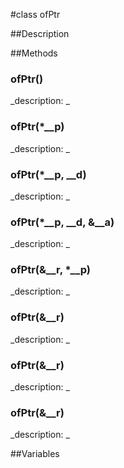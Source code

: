 #class ofPtr


##Description












##Methods



### ofPtr()

<!--

_syntax: ofPtr()_

_name: ofPtr_

_returns: _

_returns_description: _

_parameters: _

_access: public_

_version_started: 007_

_version_deprecated: _

_summary: _

_constant: False_

_static: no_

_visible: True_

_advanced: False_



-->

_description: _














### ofPtr(*__p)

<!--

_syntax: ofPtr(*__p)_

_name: ofPtr_

_returns: _

_returns_description: _

_parameters: Tp1 *__p_

_access: public_

_version_started: 007_

_version_deprecated: _

_summary: _

_constant: False_

_static: no_

_visible: True_

_advanced: False_



-->

_description: _














### ofPtr(*__p, __d)

<!--

_syntax: ofPtr(*__p, __d)_

_name: ofPtr_

_returns: _

_returns_description: _

_parameters: Tp1 *__p, _Deleter __d_

_access: public_

_version_started: 007_

_version_deprecated: _

_summary: _

_constant: False_

_static: no_

_visible: True_

_advanced: False_



-->

_description: _














### ofPtr(*__p, __d, &__a)

<!--

_syntax: ofPtr(*__p, __d, &__a)_

_name: ofPtr_

_returns: _

_returns_description: _

_parameters: Tp1 *__p, _Deleter __d, const _Alloc &__a_

_access: public_

_version_started: 007_

_version_deprecated: _

_summary: _

_constant: False_

_static: no_

_visible: True_

_advanced: False_



-->

_description: _














### ofPtr(&__r, *__p)

<!--

_syntax: ofPtr(&__r, *__p)_

_name: ofPtr_

_returns: _

_returns_description: _

_parameters: const ofPtr< Tp1 > &__r, T *__p_

_access: public_

_version_started: 007_

_version_deprecated: _

_summary: _

_constant: False_

_static: no_

_visible: True_

_advanced: False_



-->

_description: _














### ofPtr(&__r)

<!--

_syntax: ofPtr(&__r)_

_name: ofPtr_

_returns: _

_returns_description: _

_parameters: const ofPtr< Tp1 > &__r_

_access: public_

_version_started: 007_

_version_deprecated: _

_summary: _

_constant: False_

_static: no_

_visible: True_

_advanced: False_



-->

_description: _














### ofPtr(&__r)

<!--

_syntax: ofPtr(&__r)_

_name: ofPtr_

_returns: _

_returns_description: _

_parameters: const std_

_access: public_

_version_started: 007_

_version_deprecated: _

_summary: _

_constant: False_

_static: False_

_visible: True_

_advanced: False_



-->

_description: _














### ofPtr(&__r)

<!--

_syntax: ofPtr(&__r)_

_name: ofPtr_

_returns: _

_returns_description: _

_parameters: const std::tr1::weak_ptr< Tp1 > &__r_

_access: public_

_version_started: 007_

_version_deprecated: _

_summary: _

_constant: False_

_static: no_

_visible: True_

_advanced: False_



-->

_description: _







##Variables




